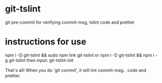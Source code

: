 # git-tslint

git pre-commit for verifying commit-msg, tslint code and prettier

# instructions for use

npm i -D git-tslint && sudo npm link git-tslint
or npm i -D git-tslint && npm i -g git-tslint
then input: git-tslint-init

That's all!
When you do 'git commit', it will lint commit-msg、code and prettier.
